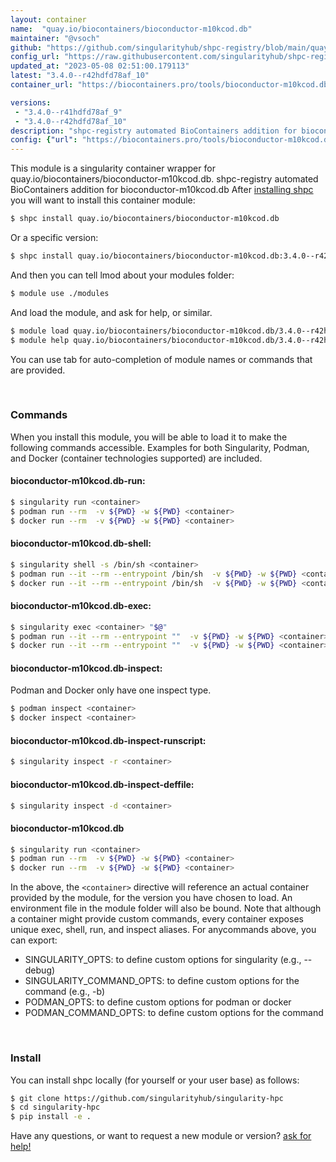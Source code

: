 ```yaml
---
layout: container
name:  "quay.io/biocontainers/bioconductor-m10kcod.db"
maintainer: "@vsoch"
github: "https://github.com/singularityhub/shpc-registry/blob/main/quay.io/biocontainers/bioconductor-m10kcod.db/container.yaml"
config_url: "https://raw.githubusercontent.com/singularityhub/shpc-registry/main/quay.io/biocontainers/bioconductor-m10kcod.db/container.yaml"
updated_at: "2023-05-08 02:51:00.179113"
latest: "3.4.0--r42hdfd78af_10"
container_url: "https://biocontainers.pro/tools/bioconductor-m10kcod.db"

versions:
 - "3.4.0--r41hdfd78af_9"
 - "3.4.0--r42hdfd78af_10"
description: "shpc-registry automated BioContainers addition for bioconductor-m10kcod.db"
config: {"url": "https://biocontainers.pro/tools/bioconductor-m10kcod.db", "maintainer": "@vsoch", "description": "shpc-registry automated BioContainers addition for bioconductor-m10kcod.db", "latest": {"3.4.0--r42hdfd78af_10": "sha256:3e7b15cfcfacf4cfb02677fefd62e160d9712dd70407119d8cb157b7f8d3dceb"}, "tags": {"3.4.0--r41hdfd78af_9": "sha256:90b2097e922c9e45f2b2d4276e2ad92a928882fbf26c8bf1bfe4537132389baa", "3.4.0--r42hdfd78af_10": "sha256:3e7b15cfcfacf4cfb02677fefd62e160d9712dd70407119d8cb157b7f8d3dceb"}, "docker": "quay.io/biocontainers/bioconductor-m10kcod.db"}
---
```


This module is a singularity container wrapper for quay.io/biocontainers/bioconductor-m10kcod.db.
shpc-registry automated BioContainers addition for bioconductor-m10kcod.db
After [installing shpc](#install) you will want to install this container module:


```bash
$ shpc install quay.io/biocontainers/bioconductor-m10kcod.db
```

Or a specific version:

```bash
$ shpc install quay.io/biocontainers/bioconductor-m10kcod.db:3.4.0--r42hdfd78af_10
```

And then you can tell lmod about your modules folder:

```bash
$ module use ./modules
```

And load the module, and ask for help, or similar.

```bash
$ module load quay.io/biocontainers/bioconductor-m10kcod.db/3.4.0--r42hdfd78af_10
$ module help quay.io/biocontainers/bioconductor-m10kcod.db/3.4.0--r42hdfd78af_10
```

You can use tab for auto-completion of module names or commands that are provided.

<br>

### Commands

When you install this module, you will be able to load it to make the following commands accessible.
Examples for both Singularity, Podman, and Docker (container technologies supported) are included.

#### bioconductor-m10kcod.db-run:

```bash
$ singularity run <container>
$ podman run --rm  -v ${PWD} -w ${PWD} <container>
$ docker run --rm  -v ${PWD} -w ${PWD} <container>
```

#### bioconductor-m10kcod.db-shell:

```bash
$ singularity shell -s /bin/sh <container>
$ podman run --it --rm --entrypoint /bin/sh  -v ${PWD} -w ${PWD} <container>
$ docker run --it --rm --entrypoint /bin/sh  -v ${PWD} -w ${PWD} <container>
```

#### bioconductor-m10kcod.db-exec:

```bash
$ singularity exec <container> "$@"
$ podman run --it --rm --entrypoint ""  -v ${PWD} -w ${PWD} <container> "$@"
$ docker run --it --rm --entrypoint ""  -v ${PWD} -w ${PWD} <container> "$@"
```

#### bioconductor-m10kcod.db-inspect:

Podman and Docker only have one inspect type.

```bash
$ podman inspect <container>
$ docker inspect <container>
```

#### bioconductor-m10kcod.db-inspect-runscript:

```bash
$ singularity inspect -r <container>
```

#### bioconductor-m10kcod.db-inspect-deffile:

```bash
$ singularity inspect -d <container>
```



#### bioconductor-m10kcod.db

```bash
$ singularity run <container>
$ podman run --rm  -v ${PWD} -w ${PWD} <container>
$ docker run --rm  -v ${PWD} -w ${PWD} <container>
```


In the above, the `<container>` directive will reference an actual container provided
by the module, for the version you have chosen to load. An environment file in the
module folder will also be bound. Note that although a container
might provide custom commands, every container exposes unique exec, shell, run, and
inspect aliases. For anycommands above, you can export:

 - SINGULARITY_OPTS: to define custom options for singularity (e.g., --debug)
 - SINGULARITY_COMMAND_OPTS: to define custom options for the command (e.g., -b)
 - PODMAN_OPTS: to define custom options for podman or docker
 - PODMAN_COMMAND_OPTS: to define custom options for the command

<br>

### Install

You can install shpc locally (for yourself or your user base) as follows:

```bash
$ git clone https://github.com/singularityhub/singularity-hpc
$ cd singularity-hpc
$ pip install -e .
```

Have any questions, or want to request a new module or version? [ask for help!](https://github.com/singularityhub/singularity-hpc/issues)